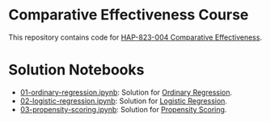 # Comparative Effectiveness Course

This repository contains code for [HAP-823-004 Comparative Effectiveness](http://openonlinecourses.com/causalanalysis/default.html).

# Solution Notebooks

- [01-ordinary-regression.ipynb](01-ordinary-regression.ipynb): Solution for [Ordinary Regression](http://openonlinecourses.com/causalanalysis/Ordinary%20Regression.asp).
- [02-logistic-regression.ipynb](02-logistic-regression.ipynb): Solution for [Logistic Regression](http://openonlinecourses.com/causalanalysis/Logistic%20Regression.asp).
- [03-propensity-scoring.ipynb](03-propensity-scoring.ipynb): Solution for [Propensity Scoring](http://openonlinecourses.com/causalanalysis/Propensity%20Scoring.asp).
